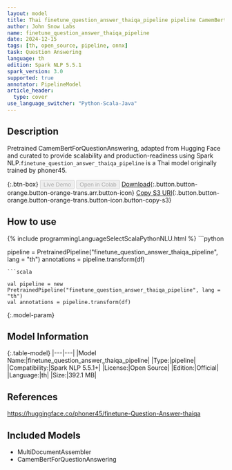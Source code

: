 ```yaml
---
layout: model
title: Thai finetune_question_answer_thaiqa_pipeline pipeline CamemBertForQuestionAnswering from phoner45
author: John Snow Labs
name: finetune_question_answer_thaiqa_pipeline
date: 2024-12-15
tags: [th, open_source, pipeline, onnx]
task: Question Answering
language: th
edition: Spark NLP 5.5.1
spark_version: 3.0
supported: true
annotator: PipelineModel
article_header:
  type: cover
use_language_switcher: "Python-Scala-Java"
---
```


## Description

Pretrained CamemBertForQuestionAnswering, adapted from Hugging Face and curated to provide scalability and production-readiness using Spark NLP.`finetune_question_answer_thaiqa_pipeline` is a Thai model originally trained by phoner45.

{:.btn-box}
<button class="button button-orange" disabled>Live Demo</button>
<button class="button button-orange" disabled>Open in Colab</button>
[Download](https://s3.amazonaws.com/auxdata.johnsnowlabs.com/public/models/finetune_question_answer_thaiqa_pipeline_th_5.5.1_3.0_1734296091175.zip){:.button.button-orange.button-orange-trans.arr.button-icon}
[Copy S3 URI](s3://auxdata.johnsnowlabs.com/public/models/finetune_question_answer_thaiqa_pipeline_th_5.5.1_3.0_1734296091175.zip){:.button.button-orange.button-orange-trans.button-icon.button-copy-s3}

## How to use



<div class="tabs-box" markdown="1">
{% include programmingLanguageSelectScalaPythonNLU.html %}
```python

pipeline = PretrainedPipeline("finetune_question_answer_thaiqa_pipeline", lang = "th")
annotations =  pipeline.transform(df)   

```
```scala

val pipeline = new PretrainedPipeline("finetune_question_answer_thaiqa_pipeline", lang = "th")
val annotations = pipeline.transform(df)

```
</div>

{:.model-param}
## Model Information

{:.table-model}
|---|---|
|Model Name:|finetune_question_answer_thaiqa_pipeline|
|Type:|pipeline|
|Compatibility:|Spark NLP 5.5.1+|
|License:|Open Source|
|Edition:|Official|
|Language:|th|
|Size:|392.1 MB|

## References

https://huggingface.co/phoner45/finetune-Question-Answer-thaiqa

## Included Models

- MultiDocumentAssembler
- CamemBertForQuestionAnswering